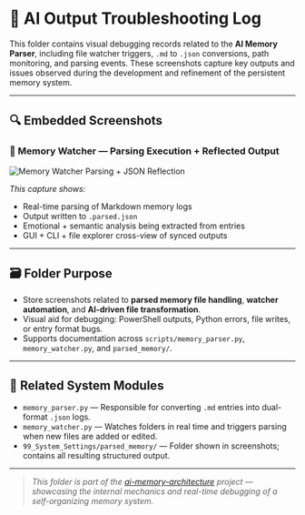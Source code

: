 # 🧠 AI Output Troubleshooting Log

This folder contains visual debugging records related to the **AI Memory Parser**, including file watcher triggers, `.md` to `.json` conversions, path monitoring, and parsing events. These screenshots capture key outputs and issues observed during the development and refinement of the persistent memory system.

---

## 🔍 Embedded Screenshots

### 📄 Memory Watcher — Parsing Execution + Reflected Output

![Memory Watcher Parsing + JSON Reflection](../Screenshot-2025-06-24-1659222226.png)

_This capture shows:_
- Real-time parsing of Markdown memory logs
- Output written to `.parsed.json`
- Emotional + semantic analysis being extracted from entries
- GUI + CLI + file explorer cross-view of synced outputs

---

## 🗃️ Folder Purpose

- Store screenshots related to **parsed memory file handling**, **watcher automation**, and **AI-driven file transformation**.
- Visual aid for debugging: PowerShell outputs, Python errors, file writes, or entry format bugs.
- Supports documentation across `scripts/memory_parser.py`, `memory_watcher.py`, and `parsed_memory/`.

---

## 🔗 Related System Modules

- `memory_parser.py` — Responsible for converting `.md` entries into dual-format `.json` logs.
- `memory_watcher.py` — Watches folders in real time and triggers parsing when new files are added or edited.
- `99_System_Settings/parsed_memory/` — Folder shown in screenshots; contains all resulting structured output.

---

> _This folder is part of the [ai-memory-architecture](https://github.com/Mugiwara555343/ai-memory-architecture) project — showcasing the internal mechanics and real-time debugging of a self-organizing memory system._
